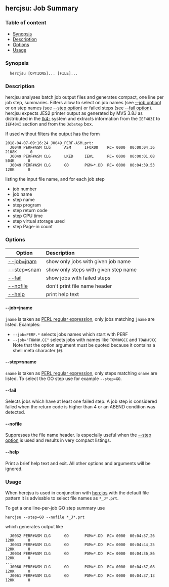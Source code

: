 ## hercjsu: Job Summary 

### Table of content

- [Synopsis](#user-content-synopsis)
- [Description](#user-content-description)
- [Options](#user-content-options)
- [Usage](#user-content-usage)

### Synopsis <a name="synopsis"></a>
```
  hercjsu [OPTIONS]... [FILE]...
```

### Description <a name="description"></a>
hercjsu analyses batch job output files and generates compact, one line
per job step, summaries. Filters allow to select on job names (see
[--job option](#user-content-opt-job)) or on step names (see
[--step option](#user-content-opt-step)) or failed steps (see
[--fail option](#user-content-opt-fail)).
hercjsu expects JES2 printer output as generated by MVS 3.8J as
distributed in the [tk4-](http://wotho.ethz.ch/tk4-/) system and
extracts information from the `IEF403I` to `IEF404I` section and from
the `Jobstep` box.

If used without filters the output has the form
```
2018-04-07-09:16:24_J0049_PERF-ASM.prt:
  J0049 PERF#ASM CLG      ASM      IFOX00    RC= 0000  00:00:04,36  2108K      0
  J0049 PERF#ASM CLG      LKED     IEWL      RC= 0000  00:00:01,08   504K      0
  J0049 PERF#ASM CLG      GO       PGM=*.DD  RC= 0000  00:04:39,53   120K      0
```

listing the input file name, and for each job step
- job number
- job name
- step name
- step program
- step return code
- step CPU time
- step virtual storage used
- step Page-in count


### Options <a name="options"></a>

| Option | Description |
| ------ | :---------- |
| [--job=jnam](#user-content-opt-job) | show only jobs with given job name |
| [--step=snam](#user-content-opt-step) | show only steps with given step name |
| [--fail](#user-content-opt-fail)    | show jobs with failed steps |
| [--nofile](#user-content-opt-nofile) | don't print file name header  |
| [--help](#user-content-opt-help)     | print help text |

#### --job=jname <a name="opt-job"></a>
`jname` is taken as
[PERL regular expression](https://perldoc.perl.org/perlre.html),
only jobs matching `jname` are listed. Examples:
- `--job=PERF.*` selects jobs names which start with PERF
- `--job="TOWH#.CC"` selects jobs with names like `TOWH#GCC` and `TOWH#JCC`
  Note that the option argument must be quoted because it contains a
  shell meta character (`#`).

#### --step=sname <a name="opt-step"></a>
`sname` is taken as
[PERL regular expression](https://perldoc.perl.org/perlre.html),
only steps matching `sname` are listed. To select the GO step use
for example `--step=GO`.

#### --fail <a name="opt-fail"></a>
Selects jobs which have at least one failed step. A job step is considered
failed when the return code is higher than 4 or an ABEND condition was
detected.

#### --nofile <a name="opt-nofile"></a>
Suppresses the file name header. Is especially useful when the
[--step option](#user-content-opt-step) is used and results in very
compact listings.

#### --help <a name="opt-help"></a>
Print a brief help text and exit.
All other options and arguments will be ignored.

### Usage <a name="usage"></a>
When hercjsu is used in conjunction with [hercjos](hercjos.md) with the
default file pattern it is advisable to select file names as `*_J*.prt`.

To get a one line-per-job GO step summary use
```
hercjsu --step=GO --nofile *_J*.prt
```
which generates output like
```
  J0032 PERF#ASM CLG      GO       PGM=*.DD  RC= 0000  00:04:37,26   120K      0
  J0033 PERF#ASM CLG      GO       PGM=*.DD  RC= 0000  00:04:44,25   120K      0
  J0034 PERF#ASM CLG      GO       PGM=*.DD  RC= 0000  00:04:36,86   120K      0
...
  J0060 PERF#ASM CLG      GO       PGM=*.DD  RC= 0000  00:04:37,08   120K      0
  J0061 PERF#ASM CLG      GO       PGM=*.DD  RC= 0000  00:04:37,13   120K      0
```
